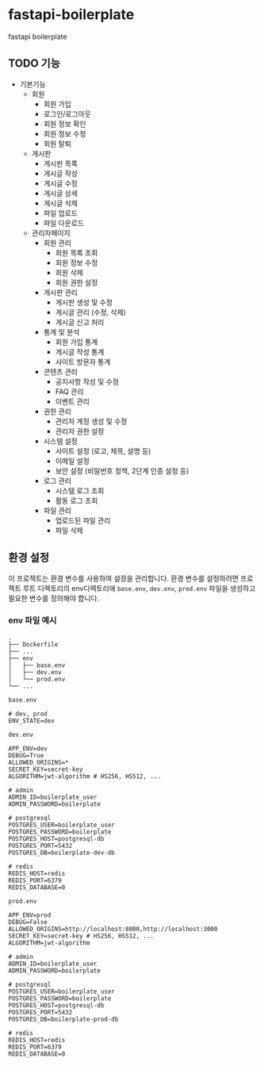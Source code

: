 # fastapi-boilerplate

fastapi boilerplate

## TODO 기능

- 기본기능
  - 회원
    - 회원 가입
    - 로그인/로그아웃
    - 회원 정보 확인
    - 회원 정보 수정
    - 회원 탈퇴
  - 게시판
    - 게시판 목록
    - 게시글 작성
    - 게시글 수정
    - 게시글 상세
    - 게시글 삭제
    - 파일 업로드
    - 파일 다운로드
  - 관리자페이지
    - 회원 관리
      - 회원 목록 조회
      - 회원 정보 수정
      - 회원 삭제
      - 회원 권한 설정
    - 게시판 관리
      - 게시판 생성 및 수정
      - 게시글 관리 (수정, 삭제)
      - 게시글 신고 처리
    - 통계 및 분석
      - 회원 가입 통계
      - 게시글 작성 통계
      - 사이트 방문자 통계
    - 콘텐츠 관리
      - 공지사항 작성 및 수정
      - FAQ 관리
      - 이벤트 관리
    - 권한 관리
      - 관리자 계정 생성 및 수정
      - 관리자 권한 설정
    - 시스템 설정
      - 사이트 설정 (로고, 제목, 설명 등)
      - 이메일 설정
      - 보안 설정 (비밀번호 정책, 2단계 인증 설정 등)
    - 로그 관리
      - 시스템 로그 조회
      - 활동 로그 조회
    - 파일 관리
      - 업로드된 파일 관리
      - 파일 삭제


## 환경 설정

이 프로젝트는 환경 변수를 사용하여 설정을 관리합니다. 환경 변수를 설정하려면 프로젝트 루트 디렉토리의 env디렉토리에 `base.env`, `dev.env`, `prod.env` 파일을 생성하고 필요한 변수를 정의해야 합니다.

### env 파일 예시

```
.
├── Dockerfile
├── ...
├── env
│   ├── base.env
│   ├── dev.env
│   └── prod.env
└── ...
```

`base.env`

```plaintext
# dev, prod
ENV_STATE=dev
```

`dev.env`

```plaintext
APP_ENV=dev
DEBUG=True
ALLOWED_ORIGINS=*
SECRET_KEY=secret-key
ALGORITHM=jwt-algorithm # HS256, HS512, ...

# admin
ADMIN_ID=boilerplate_user
ADMIN_PASSWORD=boilerplate

# postgresql
POSTGRES_USER=boilerplate_user
POSTGRES_PASSWORD=boilerplate
POSTGRES_HOST=postgresql-db
POSTGRES_PORT=5432
POSTGRES_DB=boilerplate-dev-db

# redis
REDIS_HOST=redis
REDIS_PORT=6379
REDIS_DATABASE=0
```

`prod.env`

```plaintext
APP_ENV=prod
DEBUG=False
ALLOWED_ORIGINS=http://localhost:8000,http://localhost:3000
SECRET_KEY=secret-key # HS256, HS512, ...
ALGORITHM=jwt-algorithm

# admin
ADMIN_ID=boilerplate_user
ADMIN_PASSWORD=boilerplate

# postgresql
POSTGRES_USER=boilerplate_user
POSTGRES_PASSWORD=boilerplate
POSTGRES_HOST=postgresql-db
POSTGRES_PORT=5432
POSTGRES_DB=boilerplate-prod-db

# redis
REDIS_HOST=redis
REDIS_PORT=6379
REDIS_DATABASE=0
```

